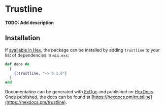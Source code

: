 # Trustline

**TODO: Add description**

## Installation

If [available in Hex](https://hex.pm/docs/publish), the package can be installed
by adding `trustline` to your list of dependencies in `mix.exs`:

```elixir
def deps do
  [
    {:trustline, "~> 0.1.0"}
  ]
end
```

Documentation can be generated with [ExDoc](https://github.com/elixir-lang/ex_doc)
and published on [HexDocs](https://hexdocs.pm). Once published, the docs can
be found at [https://hexdocs.pm/trustline](https://hexdocs.pm/trustline).

